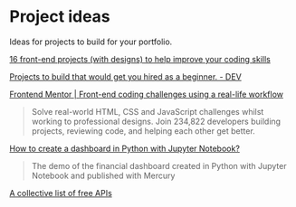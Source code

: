 # Project ideas

Ideas for projects to build for your portfolio.

[16 front-end projects (with designs) to help improve your coding skills](https://dev.to/frontendmentor/16-front-end-projects-with-designs-to-help-improve-your-coding-skills-5ajl)

[Projects to build that would get you hired as a beginner. - DEV](https://dev.to/alindavidsin/projects-to-build-that-would-get-you-hired-as-a-beginner-3a5b)

[Frontend Mentor | Front-end coding challenges using a real-life workflow](https://www.frontendmentor.io/)

> Solve real-world HTML, CSS and JavaScript challenges whilst working to professional designs. Join 234,822 developers building projects, reviewing code, and helping each other get better.

[How to create a dashboard in Python with Jupyter Notebook?](https://mljar.com/blog/dashboard-python-jupyter-notebook/)

> The demo of the financial dashboard created in Python with Jupyter Notebook and published with Mercury

[A collective list of free APIs](https://github.com/public-apis/public-apis#anti-malware)
